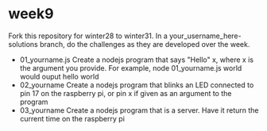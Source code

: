 # week9
Fork this repository for winter28 to winter31.  In a your_username_here-solutions branch, do the challenges as they are developed over the week.

- 01_yourname.js Create a nodejs program that says "Hello" x, where x is the argument you provide.  For example, node 01_yourname.js world would ouput hello world
- 02_yourname  Create a nodejs program that blinks an LED connected to pin 17 on the raspberry pi, or pin x if given as an argument to the program
- 03_yourname Create a nodejs program that is a server.  Have it return the current time on the raspberry pi
